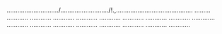 ............................./.........................../!.,........................................... .........
............
............
............
............
............
............
............
............
.............
............
............
............
............
............
............
............
............


